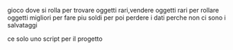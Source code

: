 gioco dove si rolla per trovare oggetti rari,vendere oggetti rari per rollare oggetti migliori per fare piu soldi per poi perdere i dati perche non ci sono i salvataggi

ce solo uno script per il progetto
